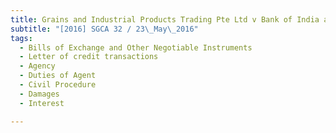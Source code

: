 ```yaml
---
title: Grains and Industrial Products Trading Pte Ltd v Bank of India and another 
subtitle: "[2016] SGCA 32 / 23\_May\_2016"
tags:
  - Bills of Exchange and Other Negotiable Instruments
  - Letter of credit transactions
  - Agency
  - Duties of Agent
  - Civil Procedure
  - Damages
  - Interest

---
```


